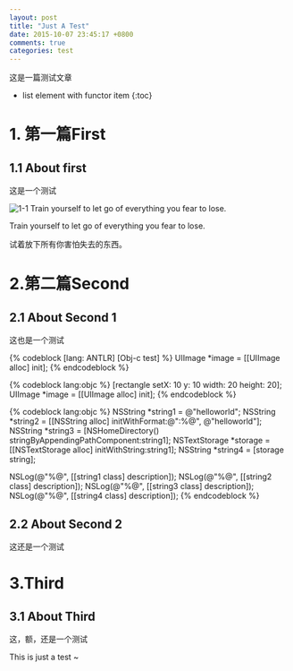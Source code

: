 ```yaml
---
layout: post
title: "Just A Test"
date: 2015-10-07 23:45:17 +0800
comments: true
categories: test
---
```

这是一篇测试文章

* list element with functor item
{:toc}


# 1. 第一篇First

## 1.1 About first

这是一个测试

![1-1 Train yourself to let go of everything you fear to lose.](http://jonyfang.github.io/images/blog_images/10.8_daily.jpg)

Train yourself to let go of everything you fear to lose.

试着放下所有你害怕失去的东西。

# 2.第二篇Second

## 2.1 About Second 1

这也是一个测试

{% codeblock [lang: ANTLR] [Obj-c test] %}
UIImage *image = [[UIImage alloc] init];
{% endcodeblock %}

{% codeblock lang:objc %}
[rectangle setX: 10 y: 10 width: 20 height: 20];
UIImage *image = [[UIImage alloc] init];
{% endcodeblock %}

{% codeblock lang:objc %}
  NSString *string1 = @"helloworld";
  NSString *string2 = [[NSString alloc] initWithFormat:@":%@", @"helloworld"];
  NSString *string3 = [NSHomeDirectory() stringByAppendingPathComponent:string1];
  NSTextStorage *storage = [[NSTextStorage alloc] initWithString:string1];
  NSString *string4 = [storage string];
  
  NSLog(@"%@", [[string1 class] description]);
  NSLog(@"%@", [[string2 class] description]);
  NSLog(@"%@", [[string3 class] description]);
  NSLog(@"%@", [[string4 class] description]);
{% endcodeblock %}

<!-- more -->


## 2.2 About Second 2

这还是一个测试


# 3.Third

## 3.1 About Third
这，额，还是一个测试


This is just a test ~